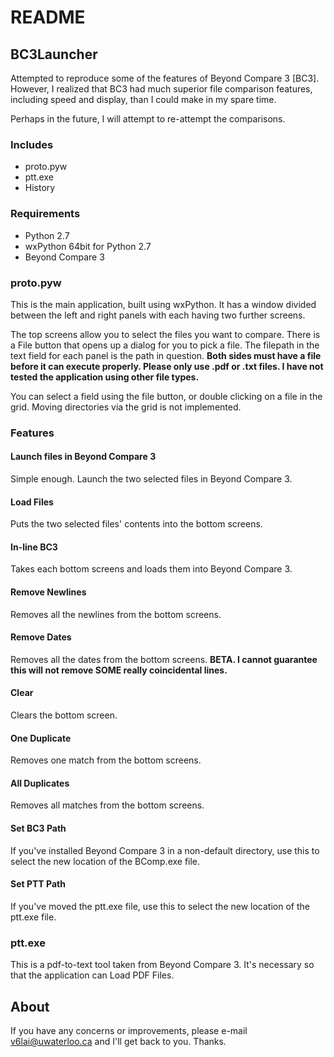 <h1> README </h1>

<h2> BC3Launcher </h2>

Attempted to reproduce some of the features of Beyond Compare 3 [BC3]. However, I realized that
BC3 had much superior file comparison features, including speed and display, than I could make in 
my spare time.

Perhaps in the future, I will attempt to re-attempt the comparisons.

<h3> Includes </h3>

<ul>
<li> proto.pyw
<li> ptt.exe
<li> History
</ul>

<h3> Requirements </h3>

<ul>
<li> Python 2.7
<li> wxPython 64bit for Python 2.7
<li> Beyond Compare 3
</ul>

<h3> proto.pyw </h3>

This is the main application, built using wxPython. It has a window divided between the left and right panels with each having two further screens.

The top screens allow you to select the files you want to compare. There is a File button that opens up a dialog
for you to pick a file. The filepath in the text field for each panel is the path in question. <b> Both sides
must have a file before it can execute properly. Please only use .pdf or .txt files. I have not tested the application
using other file types. </b>

You can select a field using the file button, or double clicking on a file in the grid. Moving directories via the grid is not implemented.

<h3> Features </h3>

<h4> Launch files in Beyond Compare 3 </h4>

Simple enough. Launch the two selected files in Beyond Compare 3.

<h4> Load Files </h4>

Puts the two selected files' contents into the bottom screens.

<h4> In-line BC3 </h4>

Takes each bottom screens and loads them into Beyond Compare 3.

<h4> Remove Newlines </h4>

Removes all the newlines from the bottom screens.

<h4> Remove Dates </h4>

Removes all the dates from the bottom screens. <b> BETA. I cannot guarantee this will not remove SOME really coincidental lines. </b>

<h4> Clear </h4>

Clears the bottom screen.

<h4> One Duplicate </h4>

Removes one match from the bottom screens.

<h4> All Duplicates </h4>

Removes all matches from the bottom screens.



<h4> Set BC3 Path </h4>

If you've installed Beyond Compare 3 in a non-default directory, use this to select the new location of the BComp.exe file.

<h4> Set PTT Path </h4>

If you've moved the ptt.exe file, use this to select the new location of the ptt.exe file.


<h3> ptt.exe </h3>

This is a pdf-to-text tool taken from Beyond Compare 3. It's necessary so that the application can Load PDF Files.




<h2> About </h2>

If you have any concerns or improvements, please e-mail v6lai@uwaterloo.ca and I'll get back to you. Thanks.
